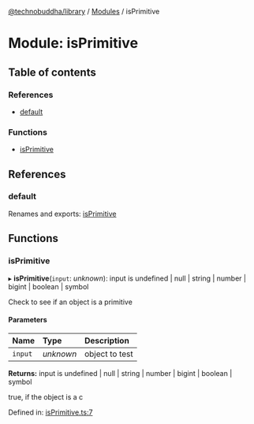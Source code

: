 [@technobuddha/library](../../README.md) / [Modules](../Modules.md) / isPrimitive

# Module: isPrimitive

## Table of contents

### References

- [default](isprimitive.md#default)

### Functions

- [isPrimitive](isprimitive.md#isprimitive)

## References

### default

Renames and exports: [isPrimitive](isprimitive.md#isprimitive)

## Functions

### isPrimitive

▸ **isPrimitive**(`input`: *unknown*): input is undefined \| null \| string \| number \| bigint \| boolean \| symbol

Check to see if an object is a primitive

#### Parameters

| Name | Type | Description |
| :------ | :------ | :------ |
| `input` | *unknown* | object to test |

**Returns:** input is undefined \| null \| string \| number \| bigint \| boolean \| symbol

true, if the object is a c

Defined in: [isPrimitive.ts:7](../../src/isPrimitive.ts#L7)
